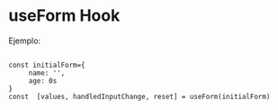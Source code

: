 # useForm Hook
Ejemplo: 

```

const initialForm={
     name: '',
     age: 0s
}
const  [values, handledInputChange, reset] = useForm(initialForm)
```